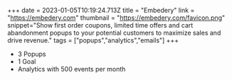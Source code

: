 +++
date = 2023-01-05T10:19:24.713Z
title = "Embedery"
link = "https://embedery.com"
thumbnail = "https://embedery.com/favicon.png"
snippet="Show first order coupons, limited time offers and cart abandonment popups to your potential customers to maximize sales and drive revenue."
tags = ["popups","analytics","emails"]
+++
- 3 Popups
- 1 Goal
- Analytics with 500 events per month

